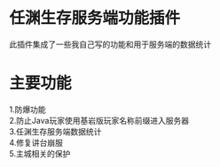 # 任渊生存服务端功能插件
此插件集成了一些我自己写的功能和用于服务端的数据统计
# 主要功能
1.防爆功能<br>
2.防止Java玩家使用基岩版玩家名称前缀进入服务器<br>
3.任渊生存服务端数据统计<br>
4.修复讲台崩服<br>
5.主城相关的保护<br>